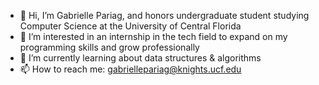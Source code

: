 - 👋 Hi, I’m Gabrielle Pariag, and honors undergraduate student studying Computer Science at the University of Central Florida
- 👀 I’m interested in an internship in the tech field to expand on my programming skills and grow professionally
- 🌱 I’m currently learning about data structures & algorithms
- 📫 How to reach me: gabriellepariag@knights.ucf.edu

<!---
GabriellePariag/GabriellePariag is a ✨ special ✨ repository because its `README.md` (this file) appears on your GitHub profile.
You can click the Preview link to take a look at your changes.
--->
